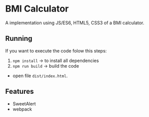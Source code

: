 BMI Calculator
========
A implementation using JS/ES6, HTML5, CSS3 of a BMI calculator.

## Running 
If you want to execute the code folow this steps:

1. ```npm install``` -> to install all dependencies
3. ```npm run build``` -> build the code
* open file ```dist/index.html```. 

## Features
* SweetAlert
* webpack
